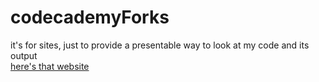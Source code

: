# codecademyForks
it's for sites, just to provide a presentable way to look at my code and its output  
[here's that website](https://www.astrlSchool.github.io/codecademyForks)
